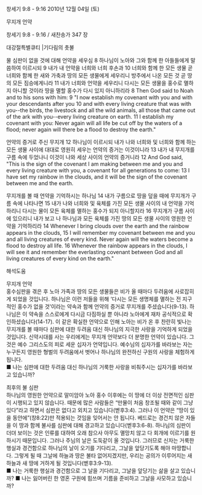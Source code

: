 창세기 9:8 - 9:16 
2010년 12월 04일 (토)

무지개 언약



창세기 9:8 - 9:16 / 새찬송가 347 장


대강절특별큐티 |기다림의 촛불

물 심판이 없을 것에 대해 언약을 세우심
8 하나님이 노아와 그와 함께 한 아들들에게 말씀하여 이르시되 9 내가 내 언약을 너희와 너희 후손과 10 너희와 함께 한 모든 생물 곧 너희와 함께 한 새와 가축과 땅의 모든 생물에게 세우리니 방주에서 나온 모든 것 곧 땅의 모든 짐승에게니라 11 내가 너희와 언약을 세우리니 다시는 모든 생물을 홍수로 멸하지 아니할 것이라 땅을 멸할 홍수가 다시 있지 아니하리라 
8 Then God said to Noah and to his sons with him: 9 "I now establish my covenant with you and with your descendants after you 10 and with every living creature that was with you--the birds, the livestock and all the wild animals, all those that came out of the ark with you--every living creature on earth. 11 I establish my covenant with you: Never again will all life be cut off by the waters of a flood; never again will there be a flood to destroy the earth." 

언약의 증거로 주신 무지개
12 하나님이 이르시되 내가 나와 너희와 및 너희와 함께 하는 모든 생물 사이에 대대로 영원히 세우는 언약의 증거는 이것이니라 13 내가 내 무지개를 구름 속에 두었나니 이것이 나와 세상 사이의 언약의 증거니라 
12 And God said, "This is the sign of the covenant I am making between me and you and every living creature with you, a covenant for all generations to come: 13 I have set my rainbow in the clouds, and it will be the sign of the covenant between me and the earth. 

무지개를 볼 때 언약을 기억하시는 하나님
14 내가 구름으로 땅을 덮을 때에 무지개가 구름 속에 나타나면 15 내가 나와 너희와 및 육체를 가진 모든 생물 사이의 내 언약을 기억하리니 다시는 물이 모든 육체를 멸하는 홍수가 되지 아니할지라 16 무지개가 구름 사이에 있으리니 내가 보고 나 하나님과 모든 육체를 가진 땅의 모든 생물 사이의 영원한 언약을 기억하리라 
14 Whenever I bring clouds over the earth and the rainbow appears in the clouds, 15 I will remember my covenant between me and you and all living creatures of every kind. Never again will the waters become a flood to destroy all life. 16 Whenever the rainbow appears in the clouds, I will see it and remember the everlasting covenant between God and all living creatures of every kind on the earth."

해석도움





무지개 언약  
홍수심판을 겪은 후 노아 가족과 땅의 모든 생물들은 비가 올 때마다 두려움에 사로잡히게 되었을 것입니다. 하나님은 이런 저들을 위해 ‘다시는 모든 생명체를 멸하는 전 지구적인 홍수가 없을 것’이라는 약속과 함께 언약의 증거로 무지개를 주셨습니다(9-13). 하나님은 이 약속을 스스로에게 다시금 다짐하실 뿐 아니라 노아에게 재차 공식적으로 확인하셨습니다(14-17). 이 같은 확실한 언약으로 인해 노아는 비가 온 후 찬란히 빛나는 무지개를 볼 때마다 심판에 대한 두려움 대신 하나님의 지극한 사랑을 기억하게 되었을 것입니다. 신약시대를 사는 우리에게는 무지개 언약보다 더 분명한 언약이 있습니다. 그것은 예수 그리스도의 피로 세운 십자가 언약입니다. 예수님의 십자가를 바라보는 자는 누구든지 영원한 형벌의 두려움에서 벗어나 하나님의 완전하신 구원의 사랑을 체험하게 됩니다.    
■ 나는 심판에 대한 두려움 대신 하나님의 거룩한 사랑을 비춰주시는 십자가를 바라보고 있습니까? 

최후의 불 심판  
하나님의 영원한 언약으로 말미암아 노아 홍수 이후에는 이 땅에 더 이상 전면적인 심판이 시행되고 있지 않습니다. 때문에 많은 사람들은 “만물이 처음 창조될 때와 같이 그냥 있다”라고 하면서 심판은 없다고 외치고 있습니다(벧후3:4). 그러나 이 언약은 “땅이 있을 동안에”(창8:22)만 적용되는 것임을 잊어서는 안 됩니다. 베드로는 경건치 않은 자들을 이 땅과 함께 불사를 심판에 대해 경고하고 있습니다(벧후3:6-8). 하나님의 심판이 더뎌 보이는 것은 인류를 대하여 오래 참으사 아무도 멸망치 않고 다 회개에 이르기를 원하시기 때문입니다. 그러나 주님의 날은 도둑같이 올 것입니다. 그러므로 신자는 거룩한 행실과 경건함으로 하나님의 날이 오기를 기다리고, 그날을 앞당기도록 해야 마땅합니다. 그렇게 될 때 그날에 하늘과 땅은 불타 없어지겠지만, 우리는 공의가 이루어지는 새 하늘과 새 땅에 거하게 될 것입니다(벧후3:9-13).  
■ 나는 거룩한 행실과 경건함으로 그 날을 기다리고, 그날을 앞당기는 삶을 살고 있습니까?
■ 나는 잃어버린 한 영혼 구원에 힘쓰며 기름을 준비하고 그날을 사모하고 있습니까?